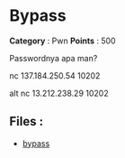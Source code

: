 # Bypass

**Category** : Pwn
**Points** : 500

Passwordnya apa man?

<p>nc 137.184.250.54 10202</p>
<p>alt nc 13.212.238.29 10202</p>

## Files : 
 - [bypass](./bypass)


